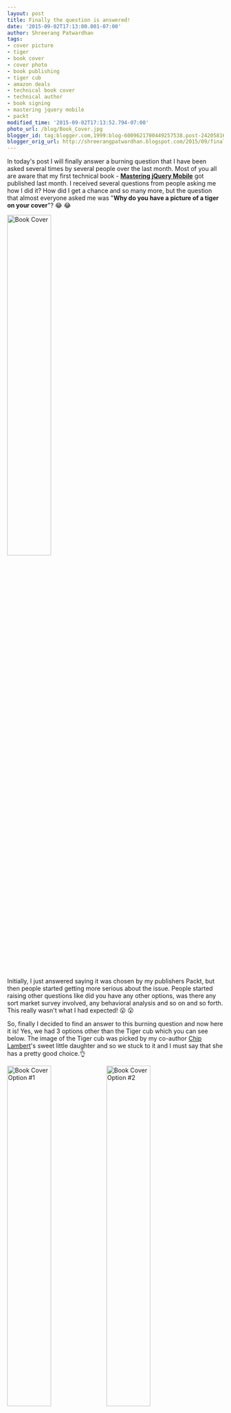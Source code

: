 ```yaml
---
layout: post
title: Finally the question is answered!
date: '2015-09-02T17:13:00.001-07:00'
author: Shreerang Patwardhan
tags:
- cover picture
- tiger
- book cover
- cover photo
- book publishing
- tiger cub
- amazon deals
- technical book cover
- technical author
- book signing
- mastering jquery mobile
- packt
modified_time: '2015-09-02T17:13:52.794-07:00'
photo_url: /blog/Book_Cover.jpg
blogger_id: tag:blogger.com,1999:blog-6009621700449257538.post-2420581622994993495
blogger_orig_url: http://shreerangpatwardhan.blogspot.com/2015/09/finally-question-is-answered.html
---
```


In today's post I will finally answer a burning question that I have been asked several times by several people over the last month. Most of you all are aware that my first technical book - **[Mastering jQuery Mobile](http://amzn.com/178355908X)** got published last month. I received several questions from people asking me how I did it? How did I get a chance and so many more, but the question that almost everyone asked me was "**Why do you have a picture of a tiger on your cover**"? 😂 😂

<img src="/blog/Book_Cover.jpg" alt="Book Cover" style="width: 45%;">

Initially, I just answered saying it was chosen by my publishers Packt, but then people started getting more serious about the issue. People started raising other questions like did you have any other options, was there any sort market survey involved, any behavioral analysis and so on and so forth. This really wasn't what I had expected! 😮 😮

So, finally I decided to find an answer to this burning question and now here it is! Yes, we had 3 options other than the Tiger cub which you can see below. The image of the Tiger cub was picked by my co-author [Chip Lambert](https://twitter.com/chiplambert)'s sweet little daughter and so we stuck to it and I must say that she has a pretty good choice.👌

<img src="/blog/Cover_Option_1.jpg" alt="Book Cover Option #1" style="width: 45%" />

<img src="/blog/Cover_Option_2.jpg" alt="Book Cover Option #2" style="width: 45%" />

<img src="/blog/Cover_Option_3.jpg" alt="Book Cover Option #3" style="width: 45%" />

I would also like to answer another question that I am sure some people will raise on this, which is, why were these 4 images shortlisted. This is because Packt has a set of images based on a series of books. So when the cover picture for our book was selected over a year back, these were the images that were available. If it were to be selected today, we would have some flower image as our cover picture.

Hope this answers the big question about our book - "Why is there a Tiger cub on your book cover" and hope you have enjoyed the post. 😀 In case you wish to order discounted copies of our book please get in touch with me and I can arrange them for you.
